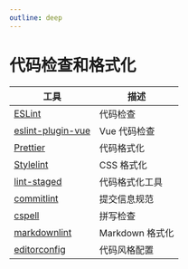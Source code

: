 ```yaml
---
outline: deep
---
```


# 代码检查和格式化

| 工具 | 描述 |
| --- | --- |
| [ESLint](https://eslint.org/) | 代码检查 |
| [eslint-plugin-vue](https://eslint.vuejs.org/) | Vue 代码检查 |
| [Prettier](https://prettier.io/) | 代码格式化 |
| [Stylelint](https://stylelint.io/) | CSS 格式化 |
| [lint-staged](https://github.com/okonet/lint-staged) | 代码格式化工具 |
| [commitlint](https://commitlint.js.org/) | 提交信息规范 |
| [cspell](https://cspell.org/) | 拼写检查 |
| [markdownlint](https://github.com/DavidAnson/markdownlint) | Markdown 格式化 |
| [editorconfig](https://editorconfig.org/) | 代码风格配置 |

